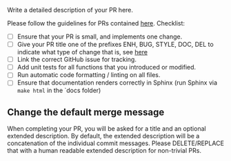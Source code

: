 Write a detailed description of your PR here.

Please follow the guidelines for PRs contained [here](docs/CONTRIBUTING.md). Checklist:

- [ ] Ensure that your PR is small, and implements one change.
- [ ] Give your PR title one of the prefixes ENH, BUG, STYLE, DOC, DEL to indicate what type of change that is, see [here](docs/CONTRIBUTING.md)
- [ ] Link the correct GitHub issue for tracking.
- [ ] Add unit tests for all functions that you introduced or modified.
- [ ] Run automatic code formatting / linting on all files.
- [ ] Ensure that documentation renders correctly in Sphinx (run Sphinx via `make html` in the `docs folder)

## Change the default merge message

When completing your PR, you will be asked for a title and an optional extended description. By default, the extended description will be a concatenation of the individual
commit messages. Please DELETE/REPLACE that with a human readable extended description for non-trivial PRs.
